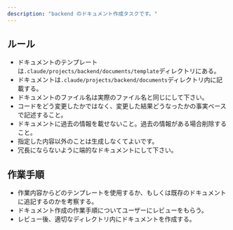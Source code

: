 ```yaml
---
description: "backend のドキュメント作成タスクです。"
---
```


## ルール

- ドキュメントのテンプレートは`.claude/projects/backend/documents/template`ディレクトリにある。
- ドキュメントは`.claude/projects/backend/documents`ディレクトリ内に記載する。
- ドキュメントのファイル名は実際のファイル名と同じにして下さい。
- コードをどう変更したかではなく、変更した結果どうなったかの事実ベースで記述すること。
- ドキュメントに過去の情報を載せないこと。過去の情報がある場合削除すること。
- 指定した内容以外のことは生成しなくてよいです。
- 冗長にならないように端的なドキュメントにして下さい。

## 作業手順

- 作業内容からどのテンプレートを使用するか、もしくは既存のドキュメントに追記するのかを考察する。
- ドキュメント作成の作業手順についてユーザーにレビューをもらう。
- レビュー後、適切なディレクトリ内にドキュメントを作成する。
